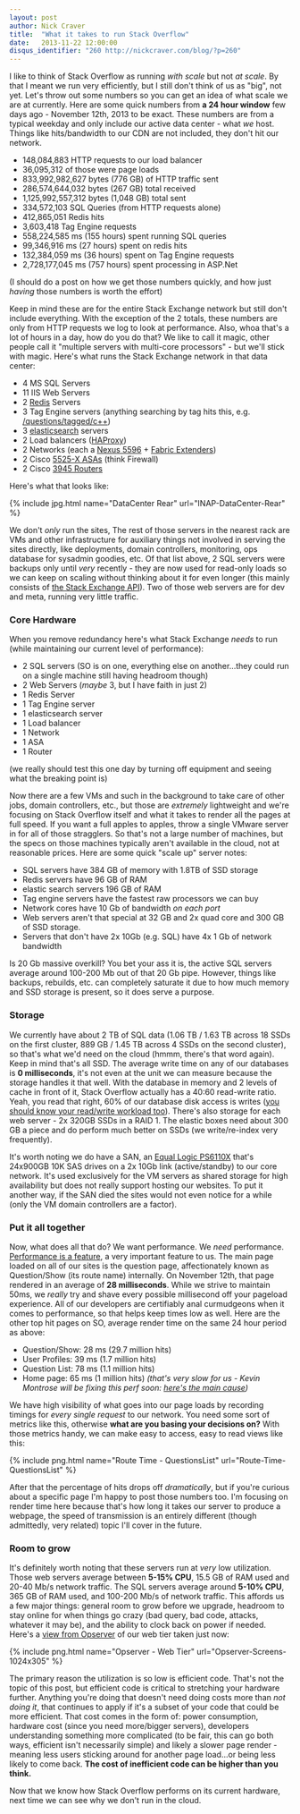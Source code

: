 ```yaml
---
layout: post
author: Nick Craver
title:  "What it takes to run Stack Overflow"
date:   2013-11-22 12:00:00
disqus_identifier: "260 http://nickcraver.com/blog/?p=260"
---
```

I like to think of Stack Overflow as running _with scale_ but not _at scale_.  By that I meant we run very efficiently, but I still don't think of us as "big", not yet.  Let's throw out some numbers so you can get an idea of what scale we are at currently.  Here are some quick numbers from **a 24 hour window** few days ago - November 12th, 2013 to be exact.  These numbers are from a typical weekday and only include our active data center - what _we_ host.  Things like hits/bandwidth to our CDN are not included, they don't hit our network.

*   148,084,883 HTTP requests to our load balancer
*   36,095,312 of those were page loads
*   833,992,982,627 bytes (776 GB) of HTTP traffic sent
*   286,574,644,032 bytes (267 GB) total received
*   1,125,992,557,312 bytes (1,048 GB) total sent
*   334,572,103 SQL Queries (from HTTP requests alone)
*   412,865,051 Redis hits
*   3,603,418 Tag Engine requests
*   558,224,585 ms (155 hours) spent running SQL queries
*   99,346,916 ms (27 hours) spent on redis hits
*   132,384,059 ms (36 hours) spent on Tag Engine requests
*   2,728,177,045 ms (757 hours) spent processing in ASP.Net
<!--more-->

(I should do a post on how we get those numbers quickly, and how just _having_ those numbers is worth the effort)

Keep in mind these are for the entire Stack Exchange network but still don't include everything. With the exception of the 2 totals, these numbers are only from HTTP requests we log to look at performance. Also, whoa that's a lot of hours in a day, how do you do that?  We like to call it magic, other people call it "multiple servers with multi-core processors" - but we'll stick with magic. Here's what runs the Stack Exchange network in that data center:

*   4 MS SQL Servers
*   11 IIS Web Servers
*   2 [Redis](https://redis.io/) Servers
*   3 Tag Engine servers (anything searching by tag hits this, e.g. [/questions/tagged/c++](https://stackoverflow.com/questions/tagged/c++))
*   3 [elasticsearch](https://www.elastic.co/) servers
*   2 Load balancers ([HAProxy](https://www.haproxy.org/))
*   2 Networks (each a [Nexus 5596](https://www.cisco.com/c/en/us/products/collateral/switches/nexus-5000-series-switches/data_sheet_c78-618603.html) + [Fabric Extenders](https://www.cisco.com/c/en/us/products/collateral/switches/nexus-2000-series-fabric-extenders/data_sheet_c78-507093.html))
*   2 Cisco [5525-X ASAs](https://www.cisco.com/c/en/us/products/collateral/security/asa-5500-x-series-next-generation-firewalls/data-sheet-c78-729807.html) (think Firewall)
*   2 Cisco [3945 Routers](https://www.cisco.com/c/en/us/products/routers/3945-integrated-services-router-isr/index.html)

Here's what that looks like:

{% include jpg.html name="DataCenter Rear" url="INAP-DataCenter-Rear" %}

We don't _only_ run the sites,  The rest of those servers in the nearest rack are VMs and other infrastructure for auxiliary things not involved in serving the sites directly, like deployments, domain controllers, monitoring, ops database for sysadmin goodies, etc. Of that list above, 2 SQL servers were backups only until _very_ recently - they are now used for read-only loads so we can keep on scaling without thinking about it for even longer (this mainly consists of [the Stack Exchange API](https://api.stackexchange.com)). Two of those web servers are for dev and meta, running very little traffic.

### Core Hardware

When you remove redundancy here's what Stack Exchange _needs_ to run (while maintaining our current level of performance):

*   2 SQL servers (SO is on one, everything else on another...they could run on a single machine still having headroom though)
*   2 Web Servers (_maybe_ 3, but I have faith in just 2)
*   1 Redis Server
*   1 Tag Engine server
*   1 elasticsearch server
*   1 Load balancer
*   1 Network
*   1 ASA
*   1 Router

(we really should test this one day by turning off equipment and seeing what the breaking point is)

Now there are a few VMs and such in the background to take care of other jobs, domain controllers, etc., but those are _extremely_ lightweight and we're focusing on Stack Overflow itself and what it takes to render all the pages at full speed.  If you want a full apples to apples, throw a single VMware server in for all of those stragglers. So that's not a large number of machines, but the specs on those machines typically aren't available in the cloud, not at reasonable prices.  Here are some quick "scale up" server notes:

*   SQL servers have 384 GB of memory with 1.8TB of SSD storage
*   Redis servers have 96 GB of RAM
*   elastic search servers 196 GB of RAM
*   Tag engine servers have the fastest raw processors we can buy
*   Network cores have 10 Gb of bandwidth _on each port_
*   Web servers aren't that special at 32 GB and 2x quad core and 300 GB of SSD storage.
*   Servers that don't have 2x 10Gb (e.g. SQL) have 4x 1 Gb of network bandwidth

Is 20 Gb massive overkill? You bet your ass it is, the active SQL servers average around 100-200 Mb out of that 20 Gb pipe.  However, things like backups, rebuilds, etc. can completely saturate it due to how much memory and SSD storage is present, so it does serve a purpose.

### Storage

We currently have about 2 TB of SQL data (1.06 TB / 1.63 TB across 18 SSDs on the first cluster, 889 GB / 1.45 TB across 4 SSDs on the second cluster), so that's what we'd need on the cloud (hmmm, there's that word again).  Keep in mind that's all SSD.  The average write time on any of our databases is **0 milliseconds**, it's not even at the unit we can measure because the storage handles it that well.  With the database in memory and 2 levels of cache in front of it, Stack Overflow actually has a 40:60 read-write ratio.  Yeah, you read that right, 60% of our database disk access is writes ([you should know your read/write workload too](http://sqlblog.com/blogs/louis_davidson/archive/2009/06/20/read-write-ratio-versus-read-write-ratio.aspx)).  There's also storage for each web server - 2x 320GB SSDs in a RAID 1.  The elastic boxes need about 300 GB a piece and do perform much better on SSDs (we write/re-index very frequently).

It's worth noting we do have a SAN, an [Equal Logic PS6110X](http://www.dell.com/us/business/p/equallogic-ps6110xv/pd) that's 24x900GB 10K SAS drives on a 2x 10Gb link (active/standby) to our core network.  It's used exclusively for the VM servers as shared storage for high availability but does not really support hosting our websites.  To put it another way, if the SAN died the sites would not even notice for a while (only the VM domain controllers are a factor).

### Put it all together

Now, what does all that do?  We want performance.  We _need_ performance.  [Performance is a feature](https://blog.codinghorror.com/performance-is-a-feature/ "Performance is a Feature by Jeff Atwood"), a very important feature to us.  The main page loaded on all of our sites is the question page, affectionately known as Question/Show (its route name) internally.  On November 12th, that page rendered in an average of **28 milliseconds**.  While we strive to maintain 50ms, we _really_ try and shave every possible millisecond off your pageload experience.  All of our developers are certifiably anal curmudgeons when it comes to performance, so that helps keep times low as well. Here are the other top hit pages on SO, average render time on the same 24 hour period as above:

*   Question/Show: 28 ms (29.7 million hits)
*   User Profiles: 39 ms (1.7 million hits)
*   Question List: 78 ms (1.1 million hits)
*   Home page: 65 ms (1 million hits) _(that's very slow for us - Kevin Montrose will be fixing this perf soon: [here's the main cause](https://kevinmontrose.com/2013/05/22/your-future-on-stack-overflow/))_

We have high visibility of what goes into our page loads by recording timings for _every single request_ to our network.  You need some sort of metrics like this, otherwise **what are you basing your decisions on?**  With those metrics handy, we can make easy to access, easy to read views like this:

{% include png.html name="Route Time - QuestionsList" url="Route-Time-QuestionsList" %}

After that the percentage of hits drops off _dramatically_, but if you're curious about a specific page I'm happy to post those numbers too.  I'm focusing on render time here because that's how long it takes our server to produce a webpage, the speed of transmission is an entirely different (though admittedly, very related) topic I'll cover in the future.

### Room to grow

It's definitely worth noting that these servers run at _very_ low utilization.  Those web servers average between **5-15% CPU**, 15.5 GB of RAM used and 20-40 Mb/s network traffic.  The SQL servers average around **5-10% CPU**, 365 GB of RAM used, and 100-200 Mb/s of network traffic.  This affords us a few major things: general room to grow before we upgrade, headroom to stay online for when things go crazy (bad query, bad code, attacks, whatever it may be), and the ability to clock back on power if needed.  Here's a [view from Opserver](https://github.com/opserver/Opserver) of our web tier taken just now:

{% include png.html name="Opserver - Web Tier" url="Opserver-Screens-1024x305" %}

The primary reason the utilization is so low is efficient code.  That's not the topic of this post, but efficient code is critical to stretching your hardware further.  Anything you're doing that doesn't need doing costs more than _not doing it_, that continues to apply if it's a subset of your code that could be more efficient.  That cost comes in the form of: power consumption, hardware cost (since you need more/bigger servers), developers understanding something more complicated (to be fair, this can go both ways, efficient isn't necessarily simple) and likely a slower page render - meaning less users sticking around for another page load...or being less likely to come back.  **The cost of inefficient code can be higher than you think.**

Now that we know how Stack Overflow performs on its current hardware, next time we can see why we don't run in the cloud.
